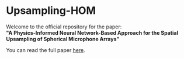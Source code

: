 # Upsampling-HOM
Welcome to the official repository for the paper:  
**"A Physics-Informed Neural Network-Based Approach for the Spatial Upsampling of Spherical Microphone Arrays"**

You can read the full paper [here](https://ieeexplore.ieee.org/document/10694489).

